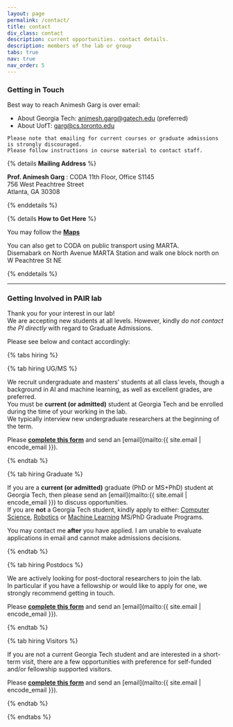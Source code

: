 ```yaml
---
layout: page
permalink: /contact/
title: contact
div_class: contact
description: current opportunities. contact details.
description: members of the lab or group
tabs: true
nav: true
nav_order: 5
---
```


### Getting in Touch

Best way to reach Animesh Garg is over email:

- About Georgia Tech: [animesh.garg@gatech.edu](mailto:animesh.garg@gatech.edu) (preferred)
- About UofT: [garg@cs.toronto.edu](mailto:garg@cs.toronto.edu)

```
Please note that emailing for current courses or graduate admissions is strongly discouraged.
Please follow instructions in course material to contact staff.
```

{% details **Mailing Address** %}

**Prof. Animesh Garg**
: CODA 11th Floor, Office S1145  
 756 West Peachtree Street  
 Atlanta, GA 30308

{% enddetails %}

{% details **How to Get Here** %}

You may follow the [**Maps**](https://www.google.com/maps/place/Coda/@33.7753082,-84.3881242,19.37z/data=!4m6!3m5!1s0x88f5046677950223:0x7fd1ad077b382c98!8m2!3d33.7752651!4d-84.3876426!16s%2Fg%2F11c6lvs7sl!5m1!1e1?coh=245187&entry=tts&g_ep=EgoyMDI1MDUxMS4wIPu8ASoJLDEwMjExNDUzSAFQAw%3D%3D&skid=4c7009e2-1301-425b-a27f-88ffef9d795f)

You can also get to CODA on public transport using MARTA.  
Disemabark on North Avenue MARTA Station and walk one block north on W Peachtree St NE

{% enddetails %}

---

### Getting Involved in PAIR lab

Thank you for your interest in our lab!  
We are accepting new students at all levels.
However, kindly _do not contact the PI directly_ with regard to Graduate Admissions.

Please see below and contact accordingly:

{% tabs hiring %}

{% tab hiring UG/MS %}

We recruit undergraduate and masters' students at all class levels, though a background in AI and machine learning, as well as excellent grades, are preferred.  
You must be **current (or admitted)** student at Georgia Tech and be enrolled during the time of your working in the lab.  
We typically interview new undergraduate researchers at the beginning of the term.

Please [**complete this form**](https://forms.gle/BtFqLGV33kC5FXAu9) and send an [email](mailto:{{ site.email | encode_email }}).

{% endtab %}

{% tab hiring Graduate %}

If you are a **current (or admitted)** graduate (PhD or MS+PhD) student at Georgia Tech, then please send an [email](mailto:{{ site.email | encode_email }}) to discuss opportunities.  
If you are **not** a Georgia Tech student, kindly apply to either:
[Computer Science](https://ic.gatech.edu/academics), [Robotics](https://research.gatech.edu/robotics/robotics-education-georgia-tech) or [Machine Learning](https://ml.gatech.edu/phd) MS/PhD Graduate Programs.

You may contact me **after** you have applied. I am unable to evaluate applications in email and cannot make admissions decisions.

{% endtab %}

{% tab hiring Postdocs %}

We are actively looking for post-doctoral researchers to join the lab.  
In particular if you have a fellowship or would like to apply for one, we strongly recommend getting in touch.

Please [**complete this form**](https://forms.gle/TWJr36iDucTmDWQX7) and send an [email](mailto:{{ site.email | encode_email }}).

{% endtab %}

{% tab hiring Visitors %}

If you are not a current Georgia Tech student and are interested in a short-term visit, there are a few opportunities with preference for self-funded and/or fellowship supported visitors.

Please [**complete this form**](https://forms.gle/ouy1RR8mtC3GNXki7) and send an [email](mailto:{{ site.email | encode_email }}).

{% endtab %}

<!-- #### Research Engineers and Research Associates
We are hiring a research engineer. To apply, please go through the official UC Berkeley application form. We look forward to hearing from you!
 -->

{% endtabs %}
